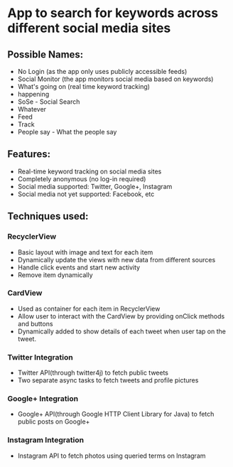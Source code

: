 App to search for keywords across different social media sites
===

Possible Names:
---
+ No Login (as the app only uses publicly accessible feeds)
+ Social Monitor (the app monitors social media based on keywords)
+ What's going on (real time keyword tracking)
+ happening
+ SoSe - Social Search
+ Whatever
+ Feed
+ Track
+ People say - What the people say

Features:
---
+ Real-time keyword tracking on social media sites
+ Completely anonymous (no log-in required)
+ Social media supported: Twitter, Google+, Instagram
+ Social media not yet supported: Facebook, etc

Techniques used:
---
### RecyclerView
+ Basic layout with image and text for each item
+ Dynamically update the views with new data from different sources
+ Handle click events and start new activity
+ Remove item dynamically

### CardView
+ Used as container for each item in RecyclerView
+ Allow user to interact with the CardView by providing onClick methods and buttons
+ Dynamically added to show details of each tweet when user tap on the tweet.

### Twitter Integration
+ Twitter API(through twitter4j) to fetch public tweets
+ Two separate async tasks to fetch tweets and profile pictures

### Google+ Integration
+ Google+ API(through Google HTTP Client Library for Java) to fetch public posts on Google+

### Instagram Integration
+ Instagram API to fetch photos using queried terms on Instagram
